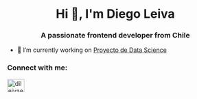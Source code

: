 <h1 align="center">Hi 👋, I'm Diego Leiva</h1>
<h3 align="center">A passionate frontend developer from Chile</h3>

- 🔭 I’m currently working on [Proyecto de Data Science](https://colab.research.google.com/github/dileivaestrada/ProyectoDS-Leiva/blob/main/Data_StoryTelling%2BLeiva.ipynb#scrollTo=n-7bN7MikivG)

<h3 align="left">Connect with me:</h3>
<p align="left">
<a href="https://linkedin.com/in/dileivaestrada" target="blank"><img align="center" src="https://raw.githubusercontent.com/rahuldkjain/github-profile-readme-generator/master/src/images/icons/Social/linked-in-alt.svg" alt="dileivaestrada" height="30" width="40" /></a>
</p>
